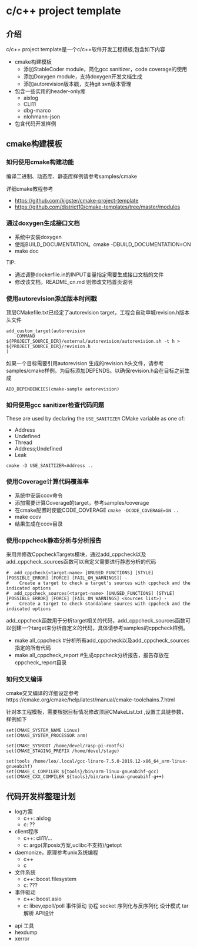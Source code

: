 # c/c++ project template

## 介绍

c/c++ project template是一个c/c++软件开发工程模板,包含如下内容
* cmake构建模板
  * 添加StableCoder module，简化gcc sanitizer，code coverage的使用
  * 添加Doxygen module，支持doxygen开发文档生成
  * 添加autorevision版本戳，支持git svn版本管理
* 包含一些实用的header-only库
  * aixlog
  * CLI11
  * dbg-marco
  * nlohmann-json
* 包含代码开发样例

## cmake构建模板

### 如何使用cmake构建功能
编译二进制、动态库、静态库样例请参考samples/cmake

详细cmake教程参考
* https://github.com/kigster/cmake-project-template 
* https://github.com/district10/cmake-templates/tree/master/modules

### 通过doxygen生成接口文档

* 系统中安装doxygen
* 使能BUILD_DOCUMENTATION。cmake -DBUILD_DOCUMENTATION=ON
* make doc

TIP:
 - 通过调整dockerfile.in的INPUT变量指定需要生成接口文档的文件
 - 修改该文档，README_cn.md 则修改文档首页说明


### 使用autorevision添加版本时间戳

顶层CMakefile.txt已经定了autorevision target，工程会自动申城revision.h版本头文件
```
add_custom_target(autorevision 
    COMMAND ${PROJECT_SOURCE_DIR}/external/autorevision/autorevision.sh -t h > ${PROJECT_SOURCE_DIR}/revision.h
)
```

如果一个目标需要引用autorevision 生成的revision.h头文件，请参考samples/cmake样例，为目标添加DEPENDS。以确保revision.h会在目标之前生成
```
ADD_DEPENDENCIES(cmake-sample autorevision)
```

### 如何使用gcc sanitizer检查代码问题

These are used by declaring the `USE_SANITIZER` CMake variable as one of:
- Address
- Undefined
- Thread
- Address;Undefined
- Leak

`cmake -D USE_SANITIZER=Address ..`

### 使用Coverage计算代码覆盖率

* 系统中安装ccov命令
* 添加需要计算Coverage的target，参考samples/coverage
* 在cmake配置时使能CODE_COVERAGE `cmake -DCODE_COVERAGE=ON ..`
* make ccov
* 结果生成在ccov目录


### 使用cppcheck静态分析与分析报告

采用并修改CppcheckTargets模块，通过add_cppcheck以及add_cppcheck_sources函数可以自定义需要进行静态分析的代码
```
#  add_cppcheck(<target-name> [UNUSED_FUNCTIONS] [STYLE] [POSSIBLE_ERROR] [FORCE] [FAIL_ON_WARNINGS]) -
#    Create a target to check a target's sources with cppcheck and the indicated options
#  add_cppcheck_sources(<target-name> [UNUSED_FUNCTIONS] [STYLE] [POSSIBLE_ERROR] [FORCE] [FAIL_ON_WARNINGS] <sources list>) -
#    Create a target to check standalone sources with cppcheck and the indicated options
```
add_cppcheck函数用于分析target相关的代码，add_cppcheck_sources函数可以创建一个target来分析自定义的代码，具体请参考samples的cppcheck样例。

* make all_cppcheck #分析所有add_cppcheck以及add_cppcheck_sources指定的所有代码
* make all_cppcheck_report #生成cppcheck分析报告，报告存放在cppcheck_report目录

### 如何交叉编译

cmake交叉编译的详细设定参考https://cmake.org/cmake/help/latest/manual/cmake-toolchains.7.html

针对本工程模板，需要根据目标情况修改顶层CMakeList.txt ,设置工具链参数，样例如下
```
set(CMAKE_SYSTEM_NAME Linux)
set(CMAKE_SYSTEM_PROCESSOR arm)

set(CMAKE_SYSROOT /home/devel/rasp-pi-rootfs)
set(CMAKE_STAGING_PREFIX /home/devel/stage)

set(tools /home/leo/.local/gcc-linaro-7.5.0-2019.12-x86_64_arm-linux-gnueabihf)
set(CMAKE_C_COMPILER ${tools}/bin/arm-linux-gnueabihf-gcc)
set(CMAKE_CXX_COMPILER ${tools}/bin/arm-linux-gnueabihf-g++)
```

## 代码开发样整理计划

* log方案
  * c++: aixlog
  * c: ??
* client程序
  * c++: cli11/...
  * c: argp(非posix方案,uclibc不支持)/getopt
* daemonize，原理参考unix系统编程
  * c++
  * c
* 文件系统
  * c++: boost.filesystem
  * c: ???
* 事件驱动
  * c++: boost.asio
  * c: libev,epoll/poll
事件驱动
协程
socket
序列化与反序列化
设计模式
tar解析
API设计
- api
工具
- hexdump
- xerror
